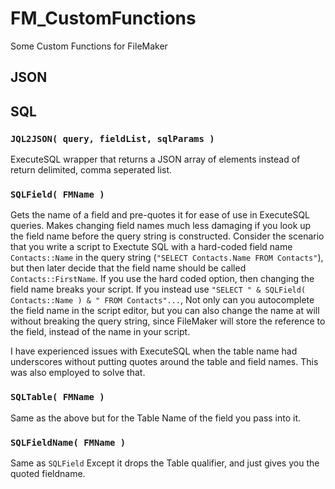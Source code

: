 # FM_CustomFunctions

Some Custom Functions for FileMaker

## JSON

## SQL

### `JQL2JSON( query, fieldList, sqlParams )`

ExecuteSQL wrapper that returns a JSON array of elements instead of return delimited, comma seperated list.

### `SQLField( FMName )`

Gets the name of a field and pre-quotes it for ease of use in ExecuteSQL queries. Makes changing field names much less damaging if you look up the field name before the query string is constructed. Consider the scenario that you write a script to Exectute SQL with a hard-coded field name `Contacts::Name` in the query string (`"SELECT Contacts.Name FROM Contacts"`), but then later decide that the field name should be called `Contacts::FirstName`. If you use the hard coded option, then changing the field name breaks your script. If you instead use `"SELECT " & SQLField( Contacts::Name ) & " FROM Contacts"...`, Not only can you autocomplete the field name in the script editor, but you can also change the name at will without breaking the query string, since FileMaker will store the reference to the field, instead of the name in your script.

I have experienced issues with ExecuteSQL when the table name had underscores without putting quotes around the table and field names. This was also employed to solve that.

### `SQLTable( FMName )`

Same as the above but for the Table Name of the field you pass into it.

### `SQLFieldName( FMName )`

Same as `SQLField` Except it drops the Table qualifier, and just gives you the quoted fieldname.
